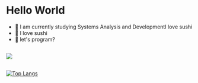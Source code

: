 <h1>Hello World</h1>


- 🌱 I am currently studying Systems Analysis and DevelopmentI love sushi
- 🍣 I love sushi
- 👊 let's program?

##

<picture>
<source 
  srcset="https://github-readme-stats.vercel.app/api?username=JoaoCesar7&show_icons=true&theme=dark"
  media="(prefers-color-scheme: dark)"
/>
<source
  srcset="https://github-readme-stats.vercel.app/api?username=JoaoCesar7&show_icons=true"
  media="(prefers-color-scheme: light), (prefers-color-scheme: no-preference)"
/>
<img src="https://github-readme-stats.vercel.app/api?username=anuraghazra&show_icons=true" />
</picture>

##


##

[![Top Langs](https://github-readme-stats.vercel.app/api/top-langs/?username=JoaoCesar7&layout=compact)](https://github.com/anuraghazra/github-readme-stats)

